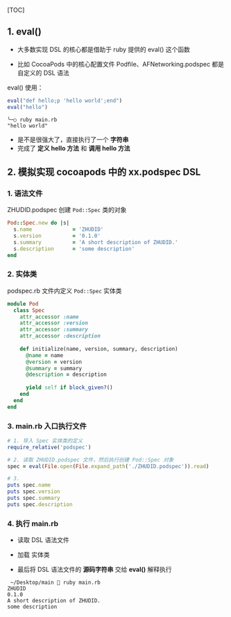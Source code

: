 [TOC]



## 1. eval()

- 大多数实现 DSL 的核心都是借助于 ruby 提供的 eval() 这个函数

- 比如 CocoaPods 中的核心配置文件 Podfile、AFNetworking.podspec 都是自定义的 DSL 语法

eval() 使用：

```ruby
eval("def hello;p 'hello world';end")
eval("hello")
```

```
╰─○ ruby main.rb
"hello world"
```

- 是不是很强大了，直接执行了一个 **字符串** 
- 完成了 **定义 hello 方法** 和 **调用 hello 方法**



## 2. 模拟实现 cocoapods 中的 xx.podspec DSL

### 1. 语法文件

ZHUDID.podspec 创建 `Pod::Spec` 类的对象

```ruby
Pod::Spec.new do |s|
  s.name             = 'ZHUDID'
  s.version          = '0.1.0'
  s.summary          = 'A short description of ZHUDID.'
  s.description      = 'some description'
end
```

### 2. 实体类

podspec.rb 文件内定义 `Pod::Spec` 实体类

```ruby
module Pod
  class Spec
    attr_accessor :name
    attr_accessor :version
    attr_accessor :summary
    attr_accessor :description
    
    def initialize(name, version, summary, description)
      @name = name
      @version = version
      @summary = summary
      @description = description
  
      yield self if block_given?()
    end
  end
end
```

### 3. main.rb 入口执行文件

```ruby
# 1. 导入 Spec 实体类的定义
require_relative('podspec')

# 2. 读取 ZHUDID.podspec 文件，然后执行创建 Pod::Spec 对象
spec = eval(File.open(File.expand_path('./ZHUDID.podspec')).read)

# 3. 
puts spec.name
puts spec.version
puts spec.summary
puts spec.description
```

### 4. 执行 main.rb

- 读取 DSL 语法文件

- 加载 实体类
- 最后将 DSL 语法文件的 **源码字符串** 交给 **eval()** 解释执行

```
 ~/Desktop/main  ruby main.rb
ZHUDID
0.1.0
A short description of ZHUDID.
some description
```



